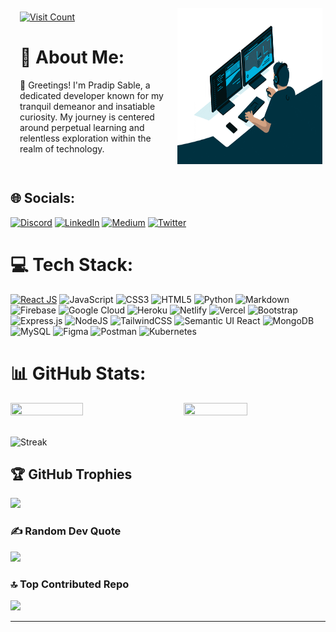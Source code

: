 <div style="display: flex; align-items: center; justify-content: space-between;">
<div style="width:50%; padding:15px">
        <a href="https://visitcount.itsvg.in/api?id=PradipSable07&icon=8&color=0">
            <img src="https://visitcount.itsvg.in/api?id=PradipSable07&icon=8&color=0" alt="Visit Count">
        </a>
        <h1>💫 About Me:</h1>
        <p>👋 Greetings! I'm Pradip Sable, a dedicated developer known for my tranquil demeanor and insatiable curiosity. My journey is centered around perpetual learning and relentless exploration within the realm of technology.</p>
    </div>
    <div  style="width:50%; padding:5px">
        <img src="./assets/giphy.gif" width="1000" height="250" alt="Animated Example">
    </div>   
</div>

## 🌐 Socials:

[![Discord](https://img.shields.io/badge/Discord-%237289DA.svg?logo=discord&logoColor=white)](https://discord.gg/https://discord.gg/xJfpaCfMfK) [![LinkedIn](https://img.shields.io/badge/LinkedIn-%230077B5.svg?logo=linkedin&logoColor=white)](https://linkedin.com/in/pradip-sable07) [![Medium](https://img.shields.io/badge/Medium-12100E?logo=medium&logoColor=white)](https://medium.com/@@pradipsable07) [![Twitter](https://img.shields.io/badge/Twitter-%231DA1F2.svg?logo=Twitter&logoColor=white)](https://twitter.com/PradipSable07)

# 💻 Tech Stack:

[![React JS](https://img.shields.io/badge/react-%23323330.svg?style=for-the-badge&logo=react&logoColor=%#61DBFB)](https://your-animation-url-here.com)
![JavaScript](https://img.shields.io/badge/javascript-%23323330.svg?style=for-the-badge&logo=javascript&logoColor=%23F7DF1E) ![CSS3](https://img.shields.io/badge/css3-%231572B6.svg?style=for-the-badge&logo=css3&logoColor=white) ![HTML5](https://img.shields.io/badge/html5-%23E34F26.svg?style=for-the-badge&logo=html5&logoColor=white) ![Python](https://img.shields.io/badge/python-3670A0?style=for-the-badge&logo=python&logoColor=ffdd54) ![Markdown](https://img.shields.io/badge/markdown-%23000000.svg?style=for-the-badge&logo=markdown&logoColor=white) ![Firebase](https://img.shields.io/badge/firebase-%23039BE5.svg?style=for-the-badge&logo=firebase) ![Google Cloud](https://img.shields.io/badge/Google%20Cloud-%234285F4.svg?style=for-the-badge&logo=google-cloud&logoColor=white) ![Heroku](https://img.shields.io/badge/heroku-%23430098.svg?style=for-the-badge&logo=heroku&logoColor=white) ![Netlify](https://img.shields.io/badge/netlify-%23000000.svg?style=for-the-badge&logo=netlify&logoColor=#00C7B7) ![Vercel](https://img.shields.io/badge/vercel-%23000000.svg?style=for-the-badge&logo=vercel&logoColor=white) ![Bootstrap](https://img.shields.io/badge/bootstrap-%23563D7C.svg?style=for-the-badge&logo=bootstrap&logoColor=white) ![Express.js](https://img.shields.io/badge/express.js-%23404d59.svg?style=for-the-badge&logo=express&logoColor=%2361DAFB) ![NodeJS](https://img.shields.io/badge/node.js-6DA55F?style=for-the-badge&logo=node.js&logoColor=white) ![TailwindCSS](https://img.shields.io/badge/tailwindcss-%2338B2AC.svg?style=for-the-badge&logo=tailwind-css&logoColor=white) ![Semantic UI React](https://img.shields.io/badge/Semantic%20UI%20React-%2335BDB2.svg?style=for-the-badge&logo=SemanticUIReact&logoColor=white) ![MongoDB](https://img.shields.io/badge/MongoDB-%234ea94b.svg?style=for-the-badge&logo=mongodb&logoColor=white) ![MySQL](https://img.shields.io/badge/mysql-%2300f.svg?style=for-the-badge&logo=mysql&logoColor=white) ![Figma](https://img.shields.io/badge/figma-%23F24E1E.svg?style=for-the-badge&logo=figma&logoColor=white) ![Postman](https://img.shields.io/badge/Postman-FF6C37?style=for-the-badge&logo=postman&logoColor=white) ![Kubernetes](https://img.shields.io/badge/kubernetes-%23326ce5.svg?style=for-the-badge&logo=kubernetes&logoColor=white)

# 📊 GitHub Stats:

<div style="display: flex; justify-content: space-between; align-items: flex-start;">
    <img src="https://github-readme-stats.vercel.app/api?username=PradipSable07&theme=nord&hide_border=true&include_all_commits=false&count_private=false" width="48%" height="55%">
    <img src="https://github-readme-stats.vercel.app/api/top-langs/?username=PradipSable07&theme=nord&hide_border=true&include_all_commits=false&count_private=false&layout=compact" width="45%" height="50%">
</div>
</br>

![Streak](https://github-readme-streak-stats.herokuapp.com/?user=PradipSable07&theme=nord&hide_border=true&width=1000&height=1000)

## 🏆 GitHub Trophies

![](https://github-profile-trophy.vercel.app/?username=PradipSable07&theme=nord&no-frame=true&no-bg=false&margin-w=4&margin-h=4&)

### ✍️ Random Dev Quote

![](https://quotes-github-readme.vercel.app/api?type=horizontal&theme=nord)

### 🔝 Top Contributed Repo

![](https://github-contributor-stats.vercel.app/api?username=PradipSable07&limit=5&theme=nord&combine_all_yearly_contributions=true&hide_border=true&align_content=center)

---
